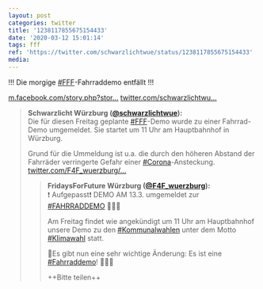 ```yaml
---
layout: post
categories: twitter
title: '1238117855675154433'
date: '2020-03-12 15:01:14'
tags: fff
ref: 'https://twitter.com/schwarzlichtwue/status/1238117855675154433'
media:
---
```

!!! Die morgige [#FFF](/t/fff)-Fahrraddemo entfällt !!!

[m.facebook.com/story.php?stor…](https://m.facebook.com/story.php?story_fbid=511883563098117&id=211449906474819&__tn__=%2As%2AsH-R) [twitter.com/schwarzlichtwu…](https://twitter.com/schwarzlichtwue/status/1237726529393774592)
> <b>Schwarzlicht Würzburg ([@schwarzlichtwue](https://twitter.com/schwarzlichtwue)):</b>  
>Die für diesen Freitag geplante [#FFF](/t/fff)-Demo wurde zu einer Fahrrad-Demo umgemeldet. Sie startet um 11 Uhr am Hauptbahnhof in Würzburg.  
>  
>Grund für die Ummeldung ist u.a. die durch den höheren Abstand der Fahrräder verringerte Gefahr einer [#Corona](/t/corona)-Ansteckung. [twitter.com/F4F_wuerzburg/…](https://twitter.com/F4F_wuerzburg/status/1237703149022056448)  
>> <b>FridaysForFuture Würzburg ([@F4F_wuerzburg](https://twitter.com/F4F_wuerzburg)):</b>    
>>❗️ Aufgepasst❗️ DEMO AM 13.3. umgemeldet zur [#FAHRRADDEMO](/t/fahrraddemo) 🚴🏽‍♀️    
>>    
>>Am Freitag findet wie angekündigt um 11 Uhr am Hauptbahnhof unsere Demo zu den [#Kommunalwahlen](/t/kommunalwahlen) unter dem Motto [#Klimawahl](/t/klimawahl) statt.    
>>    
>>🌳Es gibt nun eine sehr wichtige Änderung: Es ist eine [#Fahrraddemo](/t/fahrraddemo)! 🚴🏽‍♀️     
>>    
>>++Bitte teilen++    
>  
>  


